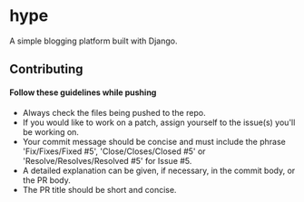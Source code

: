# hype
A simple blogging platform built with Django.

## Contributing  
#### Follow these guidelines while pushing 

* Always check the files being pushed to the repo.
* If you would like to work on a patch, assign yourself to the issue(s) you'll be working on.
* Your commit message should be concise and must include the phrase 'Fix/Fixes/Fixed #5', 'Close/Closes/Closed #5' or 'Resolve/Resolves/Resolved #5' for Issue #5. 
* A detailed explanation can be given, if necessary, in the commit body, or the PR body.
* The PR title should be short and concise.